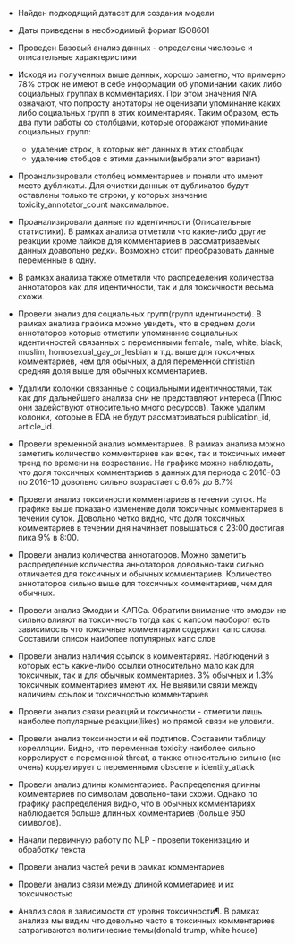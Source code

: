 - Найден подходящий датасет для создания модели

- Даты приведены в необходимый формат ISO8601

- Проведен Базовый анализ данных - определены числовые и описательные характеристики

- Исходя из полученных выше данных, хорошо заметно, что примерно 78% строк не имеют в себе информации об упоминании каких либо социальных группах в комментариях. При этом значения N/A означают, что попросту анотаторы не оценивали упоминание каких либо социальных групп в этих комментариях. Таким образом, есть два пути работы со столбцами, которые оторажают упоминание социальных групп:

  - удаление строк, в которых нет данных в этих столбцах
  - удаление стобцов с этими данными(выбрали этот вариант)

- Проанализировали столбец комментариев и поняли что имеют место дубликаты. Для очистки данных от дубликатов будут оставлены только те строки, у которых значение toxicity_annotator_count максимальное.
- Проанализировали данные по идентичности (Описательные статистики). В рамках анализа отметили что какие-либо другие реакции кроме лайков для комментариев в рассматриваемых данных доавольно редки. Возможно стоит преобразовать данные переменные в одну.
- В рамках анализа также отметили что распределения количества аннотаторов как для идентичности, так и для токсичности весьма схожи.
- Провели анализ для социальных групп(групп идентичности). В рамках анализа графика можно увидеть, что в среднем доли аннотаторов которые отметили упоминание социальных идентичностей связанных с переменными female, male, white, black, muslim, homosexual_gay_or_lesbian и т.д. выше для токсичных комментариев, чем для обычных, а для переменной christian средняя доля выше для обычных комментариев.
- Удалили колонки связанные с социальными идентичностями, так как для дальнейшего анализа они не представляют интереса (Плюс они задействуют относительно много ресурсов). Также удалим колонки, которые в EDA не будут рассматриваться publication_id, article_id.
- Провели временной анализ комментариев. В рамках анализа можно заметить количество комментариев как всех, так и токсичных имеет тренд по времени на возрастание. На графике можно наблюдать, что доля токсичных комментариев в данных для периода с 2016-03 по 2016-10 довольно сильно возрастает с 6.6% до 8.7%
- Провели анализ токсичности комментариев в течении суток. На графике выше показано изменение доли токсичных комментариев в течении суток. Довольно четко видно, что доля токсичных комментариев в течении дня начинает повышаться с 23:00 достигая пика 9% в 8:00.
- Провели анализ количества аннотаторов. Можно заметить распределение количества аннотаторов довольно-таки сильно отличается для токсичных и обычных комментариев. Количество аннотаторов сильно выше для токсичных комментариев, чем для обычных.
- Провели анализ  Эмодзи и КАПСа. Обратили внимание что эмодзи не сильно влияют на токсичность тогда как с капсом наоборот есть зависимость что токсичные комментарии содержит капс слова. Составили список наиболее популярных капс слов
- Провели анализ наличия ссылок в комментариях. Наблюдений в которых есть какие-либо ссылки относительно мало как для токсичных, так и для обычных комментариев. 3% обычных и 1.3% токсичных комментариев имеют их. Не выявили связи между наличием ссылок и токсичностью комментариев
- Провели анализ связи реакций и токсичности - отметили лишь наиболее популярные реакции(likes) но прямой связи не уловили.
- Провели анализ токсичности и её подтипов. Составили таблицу корелляции. Видно, что переменная toxicity наиболее сильно коррелирует с переменной threat, а также относительно сильно (не очень) коррелирует с переменными obscene и identity_attack
- Провели анализ длины комментариев. Распределения длинны комментариев по символам довольно-таки схожи. Однако по графику распределения видно, что в обычных комментариях наблюдается больше длинных комментариев (больше 950 символов).
- Начали первичную работу по NLP - провели токенизацию и обработку текста
- Провели анализ частей речи в рамках комментариев
- Провели анализ связи между длиной комметариев и их токсичностью
- Анализ слов в зависимости от уровня токсичности¶. В рамках анализа мы видим что довольно часто в токсичных комментариев затрагиваются политические темы(donald trump, white house)

